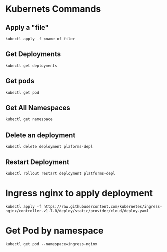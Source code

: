 # Kubernets Commands

## Apply a "file"

`kubectl apply -f <name of file>`

## Get Deployments

`kubectl get deployments`

## Get pods

`kubectl get pod`

## Get All Namespaces

`kubectl get namespace`

## Delete an deployment

`kubectl delete deployment plaforms-depl`

## Restart Deployment

`kubectl rollout restart deployment platforms-depl`

# Ingress nginx to apply deployment

`kubectl apply -f https://raw.githubusercontent.com/kubernetes/ingress-nginx/controller-v1.7.0/deploy/static/provider/cloud/deploy.yaml`

# Get Pod by namespace

`kubectl get pod --namespace=ingress-nginx`
